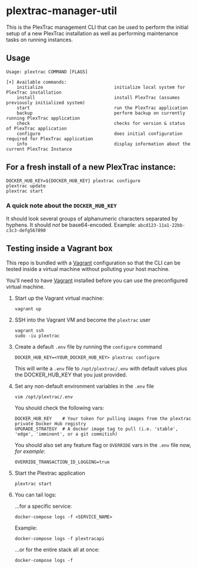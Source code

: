# plextrac-manager-util

This is the PlexTrac management CLI that can be used to perform the initial setup of a new PlexTrac installation as well as performing maintenance tasks on running instances.

## Usage

    Usage: plextrac COMMAND [FLAGS]

    [+] Available commands:
        initialize                           initialize local system for PlexTrac installation
        install                              install PlexTrac (assumes previously initialized system)
        start                                run the PlexTrac application
        backup                               perform backup on currently running PlexTrac application
        check                                checks for version & status of PlexTrac application
        configure                            does initial configuration required for PlexTrac application
        info                                 display information about the current PlexTrac Instance

## For a fresh install of a new PlexTrac instance:

    DOCKER_HUB_KEY=${DOCKER_HUB_KEY} plextrac configure
    plextrac update
    plextrac start

### A quick note about the `DOCKER_HUB_KEY`
It should look several groups of alphanumeric characters separated by hyphens. It should _not_ be base64-encoded.
Example: `abcd123-11a1-22bb-c3c3-defg567890`

## Testing inside a Vagrant box

This repo is bundled with a [Vagrant](https://www.vagrantup.com/) configuration so that the CLI can be tested inside a virtual machine without polluting your host machine.

You'll need to have [Vagrant](https://www.vagrantup.com/) installed before you can use the preconfigured virtual machine.

1.  Start up the Vagrant virtual machine:

        vagrant up

2.  SSH into the Vagrant VM and become the `plextrac` user

        vagrant ssh
        sudo -iu plextrac

3.  Create a default `.env` file by running the `configure` command

        DOCKER_HUB_KEY=<YOUR_DOCKER_HUB_KEY> plextrac configure

    This will write a `.env` file to `/opt/plextrac/.env` with default values plus the DOCKER_HUB_KEY that you just provided.

4.  Set any non-default environment variables in the `.env` file

        vim /opt/plextrac/.env

    You should check the following vars:

        DOCKER_HUB_KEY    # Your token for pulling images from the plextrac private Docker Hub registry
        UPGRADE_STRATEGY  # A docker image tag to pull (i.e. 'stable', 'edge', 'imminent', or a git commitish)

    You should also set any feature flag or `OVERRIDE` vars in the `.env` file now, _for example_:

        OVERRIDE_TRANSACTION_ID_LOGGING=true

5.  Start the Plextrac application

        plextrac start

6.  You can tail logs:

    ...for a specific service:

        docker-compose logs -f <SERVICE_NAME>

    Example:

        docker-compose logs -f plextracapi

    ...or for the entire stack all at once:

        docker-compose logs -f
